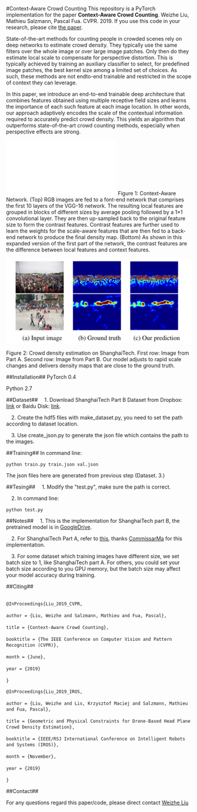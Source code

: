 #Context-Aware Crowd Counting
This repository is a PyTorch implementation for the paper **Context-Aware Crowd Counting**. Weizhe Liu, Mathieu Salzmann, Pascal Fua. CVPR. 2019. If you use this code in your research, please cite
[the paper](http://openaccess.thecvf.com/content_CVPR_2019/papers/Liu_Context-Aware_Crowd_Counting_CVPR_2019_paper.pdf).

State-of-the-art methods for counting people in crowded scenes rely on deep networks to estimate crowd density. They typically use the same filters over the whole image or over large image patches. Only then do they estimate local scale to compensate for perspective distortion. This is typically achieved by training an auxiliary classifier to select, for predefined image patches, the best kernel size among a limited set of choices. As such, these methods are not endto-end trainable and restricted in the scope of context they can leverage.

In this paper, we introduce an end-to-end trainable deep architecture that combines features obtained using multiple receptive field sizes and learns the importance of each such feature at each image location. In other words, our approach adaptively encodes the scale of the contextual information required to accurately predict crowd density. This yields an algorithm that outperforms state-of-the-art crowd counting methods, especially when perspective effects are strong.

![](./images/model.pdf)
Figure 1: Context-Aware Network. (Top) RGB images are fed to a font-end network that comprises the first 10 layers of the VGG-16
network. The resulting local features are grouped in blocks of different sizes by average pooling followed by a 1×1 convolutional layer.
They are then up-sampled back to the original feature size to form the contrast features. Contrast features are further used to learn the
weights for the scale-aware features that are then fed to a back-end network to produce the final density map. (Bottom) As shown in this
expanded version of the first part of the network, the contrast features are the difference between local features and context features.

![](./images/prediction.png)

Figure 2: Crowd density estimation on ShanghaiTech. First
row: Image from Part A. Second row: Image from Part B. Our
model adjusts to rapid scale changes and delivers density maps
that are close to the ground truth.

##Installation##
PyTorch 0.4

Python 2.7

##Dataset##
&emsp;1. Download ShanghaiTech Part B Dataset from
Dropbox: [link](https://www.dropbox.com/s/fipgjqxl7uj8hd5/ShanghaiTech.zip?dl=0) or Baidu Disk: [link](http://pan.baidu.com/s/1nuAYslz).  

&emsp;2. Create the hdf5 files with make_dataset.py, you need to set the path according to dataset location.

&emsp;3. Use create_json.py to generate the json file which contains the path to the images.

##Training##
In command line:

```
python train.py train.json val.json

``` 

The json files here are generated from previous step (Dataset. 3.)

##Tesing##
&emsp;1. Modify the "test.py", make sure the path is correct.

&emsp;2. In command line:

```
python test.py

``` 

##Notes##
&emsp;1. This is the implementation for ShanghaiTech part B, the pretrained model is in [GoogleDrive](https://drive.google.com/file/d/1meuY_nfcABvsPFG1rXZEpAxcjnk0L9M1/view?usp=sharing).


&emsp;2. For ShanghaiTech Part A, refer to [this](https://github.com/CommissarMa/Context-Aware_Crowd_Counting-pytorch), thanks [CommissarMa](https://github.com/CommissarMa) for this implementation.

 &emsp;3. For some dataset which training images have different size, we set batch size to 1, like ShanghaiTech part A. For others, you could set your batch size according to you GPU memory, but the batch size may affect your model accuracy during training.
 
##Citing##
``` 

@InProceedings{Liu_2019_CVPR,

author = {Liu, Weizhe and Salzmann, Mathieu and Fua, Pascal},

title = {Context-Aware Crowd Counting},

booktitle = {The IEEE Conference on Computer Vision and Pattern Recognition (CVPR)},

month = {June},

year = {2019}

}

``` 

``` 
@InProceedings{Liu_2019_IROS,

author = {Liu, Weizhe and Lis, Krzysztof Maciej and Salzmann, Mathieu and Fua, Pascal},

title = {Geometric and Physical Constraints for Drone-Based Head Plane Crowd Density Estimation},

booktitle = {IEEE/RSJ International Conference on Intelligent Robots and Systems (IROS)},

month = {November},

year = {2019}

}

``` 

##Contact##

For any questions regard this paper/code, please direct contact [Weizhe Liu](https://sites.google.com/view/weizheliu)